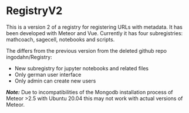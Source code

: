 # RegistryV2

This is a version 2 of a registry for registering URLs with metadata. It has been developed with Meteor and Vue. 
Currently it has four subregistries: mathcoach, sagecell, notebooks and scripts.

The differs from the previous version from the deleted github repo ingodahn/Registry:
* New subregistry for jupyter notebooks and related files
* Only german user interface
* Only admin can create new users

***Note:*** Due to incompatibilities of the Mongodb installation process of Meteor >2.5 with Ubuntu 20.04 this may not work with actual versions of Meteor.

